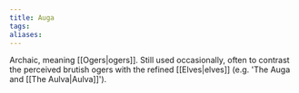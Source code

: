 ```yaml
---
title: Auga
tags: 
aliases:
---
```

Archaic, meaning [[Ogers|ogers]]. Still used occasionally, often to contrast the perceived brutish ogers with the refined [[Elves|elves]] (e.g. 'The Auga and [[The Aulva|Aulva]]').